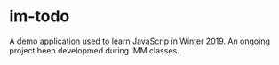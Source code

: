 # im-todo
A demo application used to learn JavaScrip in Winter 2019.
An ongoing project been developmed during IMM classes.
